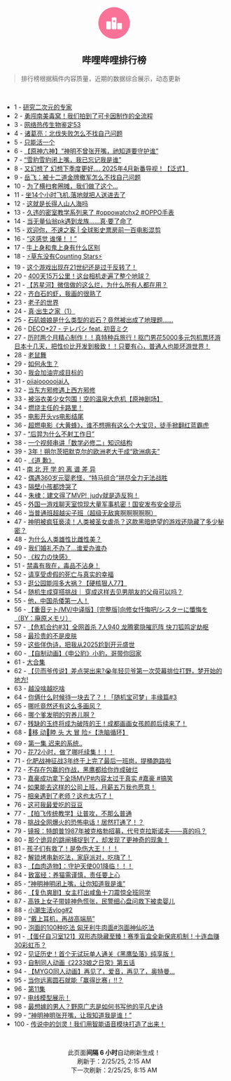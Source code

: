 <div align="center">
    <img src="./assets/icon_rank.png" alt="logo" />
    <h2>哔哩哔哩排行榜</h>
</div>

> 排行榜根据稿件内容质量，近期的数据综合展示，动态更新

<br />

<ul><li><span>1 - <a href=https://www.bilibili.com/BV1L6PKeyEpF target=_blank>研究二次元的专家</a></span></li><li><span>2 - <a href=https://www.bilibili.com/BV1MjAoegEK5 target=_blank>勇闯南美毒窝！我们拍到了可卡因制作的全流程</a></span></li><li><span>3 - <a href=https://www.bilibili.com/BV1umPweWEHe target=_blank>网络热传生物鉴定53</a></span></li><li><span>4 - <a href=https://www.bilibili.com/BV11kPTewEas target=_blank>诸葛亮：北伐失败怎么不找自己问题</a></span></li><li><span>5 - <a href=https://www.bilibili.com/BV1JjAWecEy3 target=_blank>只能活一个</a></span></li><li><span>6 - <a href=https://www.bilibili.com/BV1vfPNekEcp target=_blank>【原神六神】“神明不曾张开嘴，祂知道要守护谁”</a></span></li><li><span>7 - <a href=https://www.bilibili.com/BV1VRABehEzm target=_blank>“雪豹雪豹闭上嘴，我已忘记我是谁”</a></span></li><li><span>8 - <a href=https://www.bilibili.com/BV1ANPTetEx8 target=_blank>又幻想了&nbsp;幻想下季度更好....&nbsp;2025年4月新番导视！【泛式】</a></span></li><li><span>9 - <a href=https://www.bilibili.com/BV1ASAZeiEyC target=_blank>岳飞：被十二道金牌撤军怎么不找自己问题</a></span></li><li><span>10 - <a href=https://www.bilibili.com/BV12MPFeGEGP target=_blank>为了横扫套圈摊，我们做了这个…</a></span></li><li><span>11 - <a href=https://www.bilibili.com/BV1dKPceaE8R target=_blank>坐14个小时飞机.落地就把人送进去了</a></span></li><li><span>12 - <a href=https://www.bilibili.com/BV1F8PKepEd8 target=_blank>这就是长得人山人海吗</a></span></li><li><span>13 - <a href=https://www.bilibili.com/BV1BzAfewEmf target=_blank>久违的密室教学系列来了&nbsp;#oppowatchx2&nbsp;#OPPO手表</a></span></li><li><span>14 - <a href=https://www.bilibili.com/BV1C1PTeFEkU target=_blank>当无量仙翁pk遇到龙族……真·要了命了</a></span></li><li><span>15 - <a href=https://www.bilibili.com/BV1cMPTexEZM target=_blank>欢迎你，不速之客&nbsp;|&nbsp;全球影史票房前一百电影混剪</a></span></li><li><span>16 - <a href=https://www.bilibili.com/BV1aUApeJEw6 target=_blank>“这感觉&nbsp;谁懂！！”</a></span></li><li><span>17 - <a href=https://www.bilibili.com/BV1qdPNeyE9y target=_blank>牛上身和鬼上身有什么区别</a></span></li><li><span>18 - <a href=https://www.bilibili.com/BV1PCPTeaEVT target=_blank>⚡草东没有Counting&nbsp;Stars⚡</a></span></li><li><span>19 - <a href=https://www.bilibili.com/BV1TyPFemEEB target=_blank>这个游戏出现在21世纪还是过于反转了！</a></span></li><li><span>20 - <a href=https://www.bilibili.com/BV1itADeqE4P target=_blank>400天15万公里！这台相机走遍了整个地球？</a></span></li><li><span>21 - <a href=https://www.bilibili.com/BV1RCPKekEm2 target=_blank>【苏星河】微信做的这么烂，为什么所有人都在用？</a></span></li><li><span>22 - <a href=https://www.bilibili.com/BV1AMPuePEgy target=_blank>齐白石的虾，我画的很熟了</a></span></li><li><span>23 - <a href=https://www.bilibili.com/BV17nAZexENP target=_blank>老子的世界</a></span></li><li><span>24 - <a href=https://www.bilibili.com/BV1EjAWecEmF target=_blank>真·出生之家（1）</a></span></li><li><span>25 - <a href=https://www.bilibili.com/BV1wMPTexEHC target=_blank>石矶娘娘是什么类型的岩石？竟然被出成了地理题……</a></span></li><li><span>26 - <a href=https://www.bilibili.com/BV1cZw9eDERz target=_blank>DECO*27&nbsp;-&nbsp;テレパシ&nbsp;feat.&nbsp;初音ミク</a></span></li><li><span>27 - <a href=https://www.bilibili.com/BV1i2Afe4E25 target=_blank>历时两个月精心制作！！真特种兵旅行！抠门男花5000多元包机票环游日本十几天，把性价比开发到极致！！只要有心，普通人也能环游世界！</a></span></li><li><span>28 - <a href=https://www.bilibili.com/BV1REPAewEKe target=_blank>老鼠舞</a></span></li><li><span>29 - <a href=https://www.bilibili.com/BV1AEAreXEwt target=_blank>如何永生？</a></span></li><li><span>30 - <a href=https://www.bilibili.com/BV1dcAseFE1e target=_blank>我会加油完成目标的</a></span></li><li><span>31 - <a href=https://www.bilibili.com/BV1BQPNe7EdT target=_blank>oiiaioooooiai人</a></span></li><li><span>32 - <a href=https://www.bilibili.com/BV1HaPMeZExT target=_blank>当东方邪修遇上西方邪修</a></span></li><li><span>33 - <a href=https://www.bilibili.com/BV1hYPTeuE4j target=_blank>被浴衣美少女包围！空的温泉大危机【原神剧场】</a></span></li><li><span>34 - <a href=https://www.bilibili.com/BV1QXAfepEz8 target=_blank>燃烧主任的卡路里！</a></span></li><li><span>35 - <a href=https://www.bilibili.com/BV194PTeGEHj target=_blank>电影开头vs电影结尾</a></span></li><li><span>36 - <a href=https://www.bilibili.com/BV1WaPce1EoE target=_blank>超燃电影《大黄蜂》，谁不想拥有这么个大宝贝，徒手掀翻红蓝霸虎</a></span></li><li><span>37 - <a href=https://www.bilibili.com/BV1RvAzeAEa2 target=_blank>“后羿为什么不射工作日”</a></span></li><li><span>38 - <a href=https://www.bilibili.com/BV1tCPuegEsv target=_blank>一个视频串讲「数学必修二」知识结构</a></span></li><li><span>39 - <a href=https://www.bilibili.com/BV1fAPceeEdc target=_blank>3年！朔尔茨把默克尔的欧洲老大干成“欧洲病夫”</a></span></li><li><span>40 - <a href=https://www.bilibili.com/BV1bZAoe3EoG target=_blank>《道&nbsp;歉》</a></span></li><li><span>41 - <a href=https://www.bilibili.com/BV1F3PTeWEJA target=_blank>南&nbsp;北&nbsp;开&nbsp;学&nbsp;的&nbsp;离&nbsp;谱&nbsp;差&nbsp;异</a></span></li><li><span>42 - <a href=https://www.bilibili.com/BV183PMeGEdQ target=_blank>偶遇360岁元婴老怪，“特马组合”拼尽全力无法战胜</a></span></li><li><span>43 - <a href=https://www.bilibili.com/BV1khAfeqEsa target=_blank>隔壁小孩都馋哭了</a></span></li><li><span>44 - <a href=https://www.bilibili.com/BV1odAHeREMN target=_blank>朱棣：建文得了MVP!&nbsp;&nbsp;judy就是造反狗！</a></span></li><li><span>45 - <a href=https://www.bilibili.com/BV1HNPNeSEdh target=_blank>外国一游戏聊天室惊现大量军事机密！国安发布安全提示</a></span></li><li><span>46 - <a href=https://www.bilibili.com/BV1QoAfeSEsc target=_blank>当普通班超越尖子班（超级无敌爽啊啊啊啊啊）</a></span></li><li><span>47 - <a href=https://www.bilibili.com/BV1BmPAeGEQZ target=_blank>神明被疯狂亵渎！人类被圣女虐杀？这款黑暗绝望的游戏还隐藏了多少秘密？</a></span></li><li><span>48 - <a href=https://www.bilibili.com/BV1vpA2esEsg target=_blank>为什么人类雄性比雌性美？</a></span></li><li><span>49 - <a href=https://www.bilibili.com/BV1fvA1e4Eux target=_blank>我们婚礼不办了...谁爱办谁办</a></span></li><li><span>50 - <a href=https://www.bilibili.com/BV1HnPPeSEzz target=_blank>《权力の快感》</a></span></li><li><span>51 - <a href=https://www.bilibili.com/BV1ZzAoeWEmw target=_blank>禁毒有我在，毒品不沾身！</a></span></li><li><span>52 - <a href=https://www.bilibili.com/BV1sKPFeCE2C target=_blank>请享受虚假的死亡与真实的幸福</a></span></li><li><span>53 - <a href=https://www.bilibili.com/BV1dkApeWEi3 target=_blank>逛公园能闯多大祸？【硬核狠人77】</a></span></li><li><span>54 - <a href=https://www.bilibili.com/BV1fLPTeSE61 target=_blank>随机生成穿搭挑战｜&nbsp;穿成这样去见男朋友的父母可以吗？</a></span></li><li><span>55 - <a href=https://www.bilibili.com/BV1v1AoeJEeh target=_blank>他，中国杀倭第一人！</a></span></li><li><span>56 - <a href=https://www.bilibili.com/BV1PSAZeiECV target=_blank>【重音テト/MV/中译版】[完整版]向修女忏悔吧/シスターに懺悔を（BY：廃原メモリ）</a></span></li><li><span>57 - <a href=https://www.bilibili.com/BV1kjAUeTELS target=_blank>【危机合约#3】全网首杀&nbsp;7人940&nbsp;龙腾雾隐摧厄阵&nbsp;快刀狐鸣定劫枢</a></span></li><li><span>58 - <a href=https://www.bilibili.com/BV1UxPceUEbW target=_blank>最珍贵的不是皮肤</a></span></li><li><span>59 - <a href=https://www.bilibili.com/BV166PcegEm6 target=_blank>这些佯伪诗，把我从2025尬到开元盛世</a></span></li><li><span>60 - <a href=https://www.bilibili.com/BV1dMAfepEN9 target=_blank>【自制动画】《申公豹》小豹，哥带你回家</a></span></li><li><span>61 - <a href=https://www.bilibili.com/BV1TWAmeCEpE target=_blank>大合集</a></span></li><li><span>62 - <a href=https://www.bilibili.com/BV1rqA4eVEcZ target=_blank>【贝而爷传说】差点哭出来?😭年轻贝爷第一次荧幕排位打野，梦开始的地方!</a></span></li><li><span>63 - <a href=https://www.bilibili.com/BV1urAte8EDB target=_blank>越没啥越吃啥</a></span></li><li><span>64 - <a href=https://www.bilibili.com/BV1zvPMedEkW target=_blank>你俩什么时候待一块去了？！「随机宝可梦」丰缘篇#3</a></span></li><li><span>65 - <a href=https://www.bilibili.com/BV1odPNeyEHC target=_blank>哪吒竟然还有这么多画风？</a></span></li><li><span>66 - <a href=https://www.bilibili.com/BV1aKAeemExF target=_blank>哪个爹发明的穷养儿啊？</a></span></li><li><span>67 - <a href=https://www.bilibili.com/BV1oYAneQEsN target=_blank>残缺的玉终将成为破阵的王！成都画画女孩颜颜后续来了！</a></span></li><li><span>68 - <a href=https://www.bilibili.com/BV1jbAteBEUy target=_blank>🧊移&nbsp;动🥒睦&nbsp;头&nbsp;大&nbsp;冒&nbsp;险⚡【洗脑循环】</a></span></li><li><span>69 - <a href=https://www.bilibili.com/BV1VTAoejEbB target=_blank>第一集&nbsp;迟来的系统..</a></span></li><li><span>70 - <a href=https://www.bilibili.com/BV1J3PTeWEAz target=_blank>花72小时，做了哪吒续集！！！</a></span></li><li><span>71 - <a href=https://www.bilibili.com/BV1dKAfe9EnN target=_blank>化肥战神征战3年终于上完了最后一班岗，提桶跑路啦</a></span></li><li><span>72 - <a href=https://www.bilibili.com/BV17YPKeJEQC target=_blank>不存在包赢的作战，黑鹰都给你炸成破烂</a></span></li><li><span>73 - <a href=https://www.bilibili.com/BV1bFPFemEWi target=_blank>嘉豪成功拿下全场MVP#内容太过于真实&nbsp;#嘉豪&nbsp;#搞笑</a></span></li><li><span>74 - <a href=https://www.bilibili.com/BV1fqAoeREKr target=_blank>如果能去这样的公司上班，月薪五万我也愿意！</a></span></li><li><span>75 - <a href=https://www.bilibili.com/BV1adAfenEnR target=_blank>相亲遇到了老师？这也太巧了！</a></span></li><li><span>76 - <a href=https://www.bilibili.com/BV18iAZeLEym target=_blank>这可我最爱吃的豆豆</a></span></li><li><span>77 - <a href=https://www.bilibili.com/BV1fCAfebEFr target=_blank>【拍飞传统教学】让普攻，不那么普通</a></span></li><li><span>78 - <a href=https://www.bilibili.com/BV1zXPNe2Ens target=_blank>挑战全网爆火的恐怖电话！居然打通了！？</a></span></li><li><span>79 - <a href=https://www.bilibili.com/BV18rADeZE3C target=_blank>镜报：特朗普1987年被克格勃招募，代号克拉斯诺夫——真的吗？</a></span></li><li><span>80 - <a href=https://www.bilibili.com/BV1XXAmeXE6B target=_blank>那个诡异的跳闸捕捉到了，却发现了更神奇的现象！</a></span></li><li><span>81 - <a href=https://www.bilibili.com/BV1X3PMeGEnQ target=_blank>孩子们有救了！是免伤大王！！！</a></span></li><li><span>82 - <a href=https://www.bilibili.com/BV1Y1AoeJE2u target=_blank>解锁烤串新吃法，家庭派对，吃嗨了！</a></span></li><li><span>83 - <a href=https://www.bilibili.com/BV1CmPTeZEJD target=_blank>【血肉造物】：守护天使001降临！！！</a></span></li><li><span>84 - <a href=https://www.bilibili.com/BV1efPNekEnv target=_blank>致富经：养猫需谨慎，责任要上心</a></span></li><li><span>85 - <a href=https://www.bilibili.com/BV1rnAje5EHk target=_blank>“神明神明闭上嘴，让你知道我是谁”</a></span></li><li><span>86 - <a href=https://www.bilibili.com/BV1RWPTe5EBq target=_blank>【复仇爽剧】女主打出咸鱼十刀震惊全班同学</a></span></li><li><span>87 - <a href=https://www.bilibili.com/BV1gePuejEzB target=_blank>高铁上女子带娃神色慌张，民警细心盘问救下被卖婴儿</a></span></li><li><span>88 - <a href=https://www.bilibili.com/BV1xiAHezERY target=_blank>小潮生活vlog#2</a></span></li><li><span>89 - <a href=https://www.bilibili.com/BV1YUAoe7EuR target=_blank>“戴上耳机，再战高端局”</a></span></li><li><span>90 - <a href=https://www.bilibili.com/BV1CcAJeREKc target=_blank>泡面的100种吃法&nbsp;匈牙利牛肉面#泡面神仙吃法</a></span></li><li><span>91 - <a href=https://www.bilibili.com/BV12xPceUEWi target=_blank>【蛋仔自习室121】双形态隐藏至臻！赛季盲盒全新保底机制！十连血赚30彩虹币？</a></span></li><li><span>92 - <a href=https://www.bilibili.com/BV1QLPcexExk target=_blank>见证历史！首个无试玩单人通关《黑鹰坠落》纯享版！</a></span></li><li><span>93 - <a href=https://www.bilibili.com/BV1M8AhevEmM target=_blank>自制同人动画《2233娘之日常》第五话</a></span></li><li><span>94 - <a href=https://www.bilibili.com/BV1oNAfesETn target=_blank>【MYGO同人动画】再见了，爱音，再见了，奥特曼…</a></span></li><li><span>95 - <a href=https://www.bilibili.com/BV1QHPAeFEAp target=_blank>当你远离圆石就能「赢得比赛」!!？</a></span></li><li><span>96 - <a href=https://www.bilibili.com/BV18LPMezEWc target=_blank>第11集</a></span></li><li><span>97 - <a href=https://www.bilibili.com/BV14hAkeYE9V target=_blank>电线模型展示！</a></span></li><li><span>98 - <a href=https://www.bilibili.com/BV1z9PTe9EtT target=_blank>最想嫁的男人？野原广志是如何书写他的平凡史诗</a></span></li><li><span>99 - <a href=https://www.bilibili.com/BV1yHPKeoESS target=_blank>“神明神明张开嘴，让我知道我是谁！”</a></span></li><li><span>100 - <a href=https://www.bilibili.com/BV17jAHepEGW target=_blank>传说中的剑灵！我们用智能语音模块打造了出来！</a></span></li></ul>

<br />

<p align=center>此页面<strong>间隔 6 小时</strong>自动刷新生成！<br>刷新于：2/25/25, 2:15 AM<br>下一次刷新：2/25/25, 8:15 AM</p>
